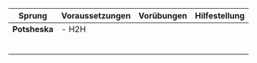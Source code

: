 | Sprung        | Voraussetzungen | Vorübungen | Hilfestellung |
| ------------- | --------------- | ---------- | ------------- |
| **Potsheska** | - H2H           |            |               |
|               |                 |            |               |
|               |                 |            |               |
|               |                 |            |               |
|               |                 |            |               |
|               |                 |            |               |
|               |                 |            |               |
